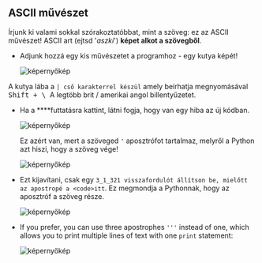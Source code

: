 ## ASCII művészet

Írjunk ki valami sokkal szórakoztatóbbat, mint a szöveg: ez az ASCII művészet! ASCII art (ejtsd '*aszki*') **képet alkot a szövegből**.

+ Adjunk hozzá egy kis művészetet a programhoz - egy kutya képét!
    
    ![képernyőkép](images/me-dog.png)

A kutya lába a `| cső karakterrel készül` amely beírhatja megnyomásával <kbd>Shift + \ </kbd> A legtöbb brit / amerikai angol billentyűzetet.

+ Ha a ****futtatásra kattint, látni fogja, hogy van egy hiba az új kódban.
    
    ![képernyőkép](images/me-dog-bug.png)
    
    Ez azért van, mert a szöveged `'` aposztrófot tartalmaz, melyről a Python azt hiszi, hogy a szöveg vége!
    
    ![képernyőkép](images/me-dog-quote.png)

+ Ezt kijavítani, csak egy `3_1_321 visszafordulót állítson be, mielőtt az apostropé a <code>itt`. Ez megmondja a Pythonnak, hogy az aposztróf a szöveg része.
    
    ![képernyőkép](images/me-dog-bug-fix.png)

+ If you prefer, you can use three apostrophes `'''` instead of one, which allows you to print multiple lines of text with one `print` statement:
    
    ![képernyőkép](images/me-dog-triple-quote.png)